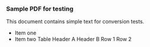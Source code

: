 ### Sample PDF for testing
This document contains simple text for conversion tests.
- Item one
- Item two
Table
Header A Header B
Row 1 Row 2
